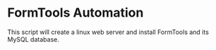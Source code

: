# FormTools Automation

This script will create a linux web server and install FormTools and its MySQL database.
